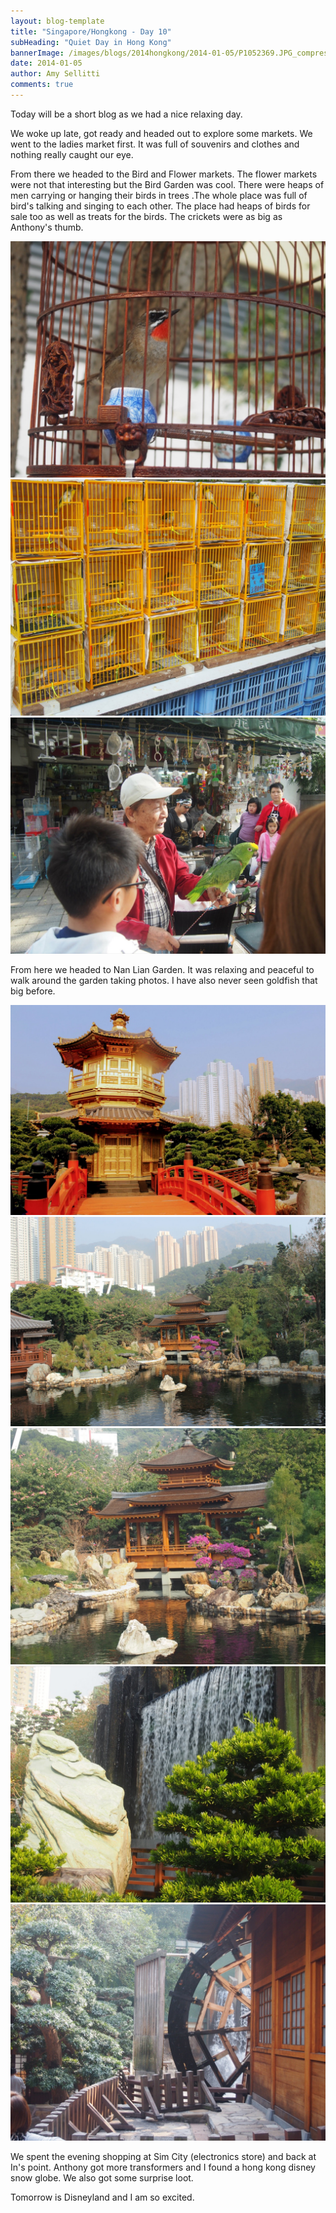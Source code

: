 ```yaml
---
layout: blog-template
title: "Singapore/Hongkong - Day 10"
subHeading: "Quiet Day in Hong Kong"
bannerImage: /images/blogs/2014hongkong/2014-01-05/P1052369.JPG_compressed.JPEG
date: 2014-01-05
author: Amy Sellitti
comments: true
---
```


Today will be a short blog as we had a nice relaxing day.

We woke up late, got ready and headed out to explore some markets. We went to the ladies market first. It was full of souvenirs and clothes and nothing really caught our eye.

From there we headed to the Bird and Flower markets. The flower markets were not that interesting but the Bird Garden was cool. There were heaps of men carrying or hanging their birds in trees .The whole place was full of bird's talking and singing to each other. The place had heaps of birds for sale too as well as treats for the birds. The crickets were as big as Anthony's thumb.

<div class="center-image"><img src="/images/blogs/2014hongkong/2014-01-05/P1052369.JPG_compressed.JPEG" /></div>
<div class="center-image"><img src="/images/blogs/2014hongkong/2014-01-05/P1052373.JPG_compressed.JPEG" /></div>
<div class="center-image"><img src="/images/blogs/2014hongkong/2014-01-05/P1052382.JPG_compressed.JPEG" /></div>

From here we headed to Nan Lian Garden. It was relaxing and peaceful to walk around the garden taking photos. I have also never seen goldfish that big before.

<div class="center-image"><img src="/images/blogs/2014hongkong/2014-01-05/IMG_6247.JPG_compressed.JPEG" /></div>
<div class="center-image"><img src="/images/blogs/2014hongkong/2014-01-05/IMG_6251.JPG_compressed.JPEG" /></div>
<div class="center-image"><img src="/images/blogs/2014hongkong/2014-01-05/P1052415.JPG_compressed.JPEG" /></div>
<div class="center-image"><img src="/images/blogs/2014hongkong/2014-01-05/P1052429.JPG_compressed.JPEG" /></div>
<div class="center-image"><img src="/images/blogs/2014hongkong/2014-01-05/P1052437.JPG_compressed.JPEG" /></div>

We spent the evening shopping at Sim City (electronics store) and back at In's point. Anthony got more transformers and I found a hong kong disney snow globe. We also got some surprise loot.

Tomorrow is Disneyland and I am so excited.
